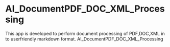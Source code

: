 # AI_DocumentPDF_DOC_XML_Processing
This app is developed to perform document processing of PDF,DOC,XML in to userfriendly markdown format. AI_DocumentPDF_DOC_XML_Processing
